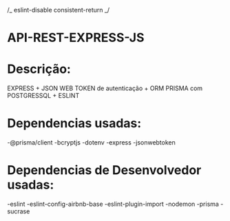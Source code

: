 /_ eslint-disable consistent-return _/

# API-REST-EXPRESS-JS

# Descrição:

EXPRESS + JSON WEB TOKEN de autenticação + ORM PRISMA com POSTGRESSQL + ESLINT

# Dependencias usadas:

-@prisma/client
-bcryptjs
-dotenv
-express
-jsonwebtoken

# Dependencias de Desenvolvedor usadas:

-eslint
 -eslint-config-airbnb-base
 -eslint-plugin-import
 -nodemon
 -prisma
 -sucrase
